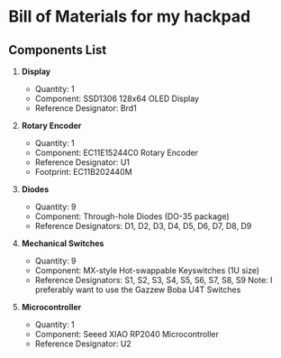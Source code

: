 # Bill of Materials for my hackpad

## Components List

1. **Display**
   - Quantity: 1
   - Component: SSD1306 128x64 OLED Display
   - Reference Designator: Brd1

2. **Rotary Encoder**
   - Quantity: 1
   - Component: EC11E15244C0 Rotary Encoder
   - Reference Designator: U1
   - Footprint: EC11B202440M

3. **Diodes**
   - Quantity: 9
   - Component: Through-hole Diodes (DO-35 package)
   - Reference Designators: D1, D2, D3, D4, D5, D6, D7, D8, D9

4. **Mechanical Switches**
   - Quantity: 9
   - Component: MX-style Hot-swappable Keyswitches (1U size)
   - Reference Designators: S1, S2, S3, S4, S5, S6, S7, S8, S9
   Note: I preferably want to use the Gazzew Boba U4T Switches

5. **Microcontroller**
   - Quantity: 1
   - Component: Seeed XIAO RP2040 Microcontroller
   - Reference Designator: U2


